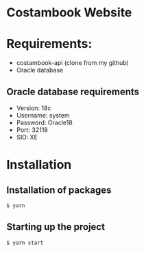 # Costambook Website

# Requirements:
- costambook-api (clone from my github)
- Oracle database

## Oracle database requirements
- Version: 18c
- Username: system
- Password: Oracle18
- Port: 32118
- SID: XE

# Installation

## Installation of packages
```bash
$ yarn
```

## Starting up the project

```bash
$ yarn start
```
